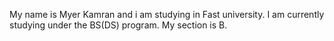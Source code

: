 My name is Myer Kamran and i am studying in Fast university.
I am currently studying under the BS(DS) program.
My section is B.
